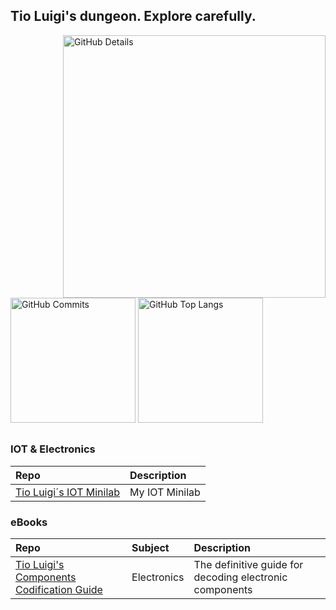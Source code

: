 <!-- Title -->
## Tio Luigi's dungeon. Explore carefully.


<!-- GitHub Stats -->

<div>
  <img align="right" alt="GitHub Details" width="420px" src="http://github-profile-summary-cards.vercel.app/api/cards/profile-details?username=tioluigidev&theme=github_dark"/>
  <img alt="GitHub Commits" width="200px" src="http://github-profile-summary-cards.vercel.app/api/cards/productive-time?username=tioluigidev&theme=github_dark"/> 
  <img alt="GitHub Top Langs" width="200px" src="http://github-profile-summary-cards.vercel.app/api/cards/repos-per-language?username=tioluigidev&theme=github_dark"/>
</div>



<!--
[![My Skills](https://skillicons.dev/icons?i=html,css,js,nodejs,jquery,express,bootstrap,php,laravel&theme=dark)](https://skillicons.dev)

[![My Skills](https://skillicons.dev/icons?i=postgres,mysql,mongodb&theme=dark)](https://skillicons.dev)

[![My Skills](https://skillicons.dev/icons?i=linux,docker,git,graphql&theme=dark)](https://skillicons.dev)

[![My Skills](https://skillicons.dev/icons?i=blender,godot,unity&theme=dark)](https://skillicons.dev)  


-->

##

<!--
### Code Examples
  
| Repo | Description |
|:--|:--|
| [API-REST-NodeJS-Sequelize](https://github.com/tioluigidev/API-REST-NodeJS-Sequelize) | API REST in Javascript with NodeJS + Express + Sequelize |
| [API-REST-Laravel-Eloquent](https://github.com/tioluigidev/API-REST-Laravel-Eloquent) | API REST in PHP with Laravel + Eloquent |
| [NodeJS-Raw-Cluster](https://github.com/tioluigidev/NodeJS-Raw-Cluster) | Example of an App in cluster, using pure Node.JS (no PM2) |
| [NodeJS-PM2-Cluster](https://github.com/tioluigidev/NodeJS-PM2-Cluster) | Example of an App in cluster, using PM2 |

-->
  
### IOT & Electronics
  
| Repo | Description | 
|:--|:--|
| [Tio Luigi´s IOT Minilab](https://github.com/tioluigidev/tioluigisiotminilab) | My IOT Minilab | 
  
### eBooks
  
| Repo | Subject | Description | 
|:--|:--|:--|
| [Tio Luigi's Components Codification Guide](https://github.com/tioluigidev/Tio-Luigis-Components-Codification-Guide) | Electronics | The definitive guide for decoding electronic components | 
  
  

<!-- Dev Icons -->
  <!--
<div style="display: inline_block"><br>
  <img src="https://cdn.jsdelivr.net/gh/devicons/devicon/icons/html5/html5-original.svg" height="40" title="HTML"/>
  <img src="https://cdn.jsdelivr.net/gh/devicons/devicon/icons/css3/css3-original.svg" height="40" title="CSS"/>
  <img src="https://cdn.jsdelivr.net/gh/devicons/devicon/icons/javascript/javascript-original.svg" height="40" title="Javascript"/>
  <img src="https://cdn.jsdelivr.net/gh/devicons/devicon/icons/bootstrap/bootstrap-original.svg" height="40" title="Bootstrap"/>
  <img src="https://cdn.jsdelivr.net/gh/devicons/devicon/icons/jquery/jquery-plain-wordmark.svg" height="40" title="jQuery / jQuery Mobile"/>
  <img src="https://cdn.jsdelivr.net/gh/devicons/devicon/icons/php/php-original.svg" height="40" title="PHP"/>
  <img src="https://cdn.jsdelivr.net/gh/devicons/devicon/icons/nodejs/nodejs-original.svg" height="40" title="NodeJS"/>
  <img src="https://cdn.jsdelivr.net/gh/devicons/devicon/icons/linux/linux-original.svg" height="40" title="Linux"/>
  <img src="https://cdn.jsdelivr.net/gh/devicons/devicon/icons/bash/bash-original.svg" height="40" title="Shell Script"/>
  <img src="https://cdn.jsdelivr.net/gh/devicons/devicon/icons/docker/docker-plain-wordmark.svg" height="40" title="Docker"/>
  <img src="https://cdn.jsdelivr.net/gh/devicons/devicon/icons/git/git-original.svg" height="40" title="Git"/>
  <img src="https://cdn.jsdelivr.net/gh/devicons/devicon/icons/graphql/graphql-plain-wordmark.svg" height="40" title="GraphQL"/>
  <img src="https://cdn.jsdelivr.net/gh/devicons/devicon/icons/postgresql/postgresql-plain-wordmark.svg" height="40" title="PostgreSQL"/>
  <img src="https://cdn.jsdelivr.net/gh/devicons/devicon/icons/mysql/mysql-original-wordmark.svg" height="40" title="MySQL"/>
  <img src="https://cdn.jsdelivr.net/gh/devicons/devicon/icons/csharp/csharp-original.svg" height="40" title="C# for Unity 3D"/>
  <img src="https://cdn.jsdelivr.net/gh/devicons/devicon/icons/unity/unity-original.svg" height="40" title="Unity 3D"/>
</div>
  
-->
 
<!--
  Emojis: https://emojipedia.org/
  Dev Icons: https://devicon.dev
-->
